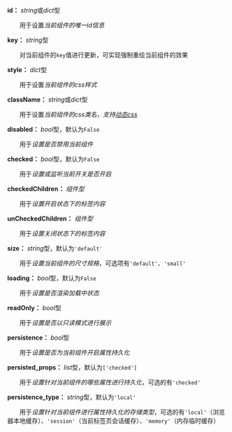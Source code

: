 **id：** *string*或*dict*型

　　用于设置*当前组件的唯一id信息*

**key：** *string*型

　　对当前组件的`key`值进行更新，可实现强制重绘当前组件的效果

**style：** *dict*型

　　用于设置*当前组件的css样式*

**className：** *string*或*dict*型

　　用于设置*当前组件的css类名，支持[动态css](/advanced-classname)*

**disabled：** *bool*型，默认为`False`

　　用于*设置是否禁用当前组件*

**checked：** *bool*型，默认为`False`

　　用于*设置或监听当前开关是否开启*

**checkedChildren：** *组件型*

　　用于*设置开启状态下的标签内容*

**unCheckedChildren：** *组件型*

　　用于*设置关闭状态下的标签内容*

**size：** *string*型，默认为`'default'`

　　用于*设置当前组件的尺寸规格*，可选项有`'default'`、`'small'`

**loading：** *bool*型，默认为`False`

　　用于*设置是否渲染加载中状态*

**readOnly：** *bool*型

　　用于*设置是否以只读模式进行展示*

**persistence：** *bool*型

　　用于*设置是否为当前组件开启属性持久化*

**persisted_props：** *list*型，默认为`['checked']`

　　用于*设置针对当前组件的哪些属性进行持久化*，可选的有`'checked'`

**persistence_type：** *string*型，默认为`'local'`

　　用于*设置针对当前组件进行属性持久化的存储类型*，可选的有`'local'`（浏览器本地缓存）、`'session'`（当前标签页会话缓存）、`'memory'`（内存临时缓存）